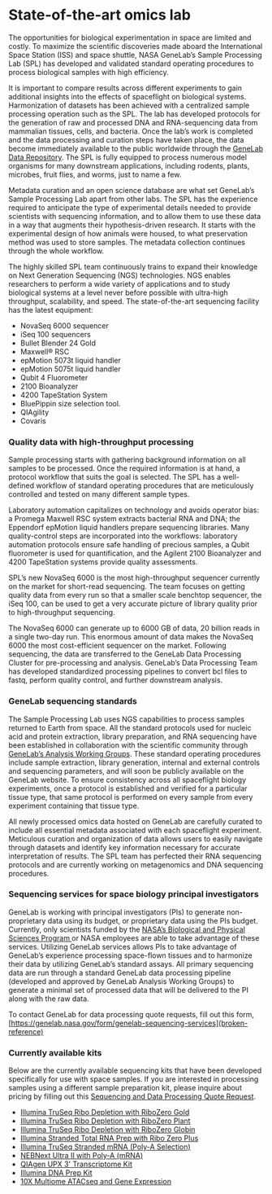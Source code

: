 # State-of-the-art omics lab

The opportunities for biological experimentation in space are limited and costly. To maximize the scientific discoveries made aboard the International Space Station (ISS) and space shuttle, NASA GeneLab’s Sample Processing Lab (SPL) has developed and validated standard operating procedures to process biological samples with high efficiency. &#x20;

It is important to compare results across different experiments to gain additional insights into the effects of spaceflight on biological systems. Harmonization of datasets has been achieved with a centralized sample processing operation such as the SPL. The lab has developed protocols for the generation of raw and processed DNA and RNA-sequencing data from mammalian tissues, cells, and bacteria. Once the lab’s work is completed and the data processing and curation steps have taken place, the data become immediately available to the public worldwide through the [GeneLab Data Repository](https://genelab-data.ndc.nasa.gov/genelab/projects). The SPL is fully equipped to process numerous model organisms for many downstream applications, including rodents, plants, microbes, fruit flies, and worms, just to name a few.

Metadata curation and an open science database are what set GeneLab’s Sample Processing Lab apart from other labs. The SPL has the experience required to anticipate the type of experimental details needed to provide scientists with sequencing information, and to allow them to use these data in a way that augments their hypothesis-driven research. It starts with the experimental design of how animals were housed, to what preservation method was used to store samples. The metadata collection continues through the whole workflow.

The highly skilled SPL team continuously trains to expand their knowledge on Next Generation Sequencing (NGS) technologies. NGS enables researchers to perform a wide variety of applications and to study biological systems at a level never before possible with ultra-high throughput, scalability, and speed. The state-of-the-art sequencing facility has the latest equipment:

* NovaSeq 6000 sequencer
* iSeq 100 sequencers
* Bullet Blender 24 Gold
* Maxwell® RSC &#x20;
* epMotion 5073t liquid handler
* epMotion 5075t liquid handler
* Qubit 4 Fluorometer &#x20;
* 2100 Bioanalyzer
* 4200 TapeStation System
* BluePippin size selection tool.
* QIAgility
* Covaris

### Quality data with high-throughput processing

Sample processing starts with gathering background information on all samples to be processed. Once the required information is at hand, a protocol workflow that suits the goal is selected. The SPL has a well-defined workflow of standard operating procedures that are meticulously controlled and tested on many different sample types.

Laboratory automation capitalizes on technology and avoids operator bias: a Promega Maxwell RSC system extracts bacterial RNA and DNA; the Eppendorf epMotion liquid handlers prepare sequencing libraries. Many quality-control steps are incorporated into the workflows: laboratory automation protocols ensure safe handling of precious samples, a Qubit fluorometer is used for quantification, and the Agilent 2100 Bioanalyzer and 4200 TapeStation systems provide quality assessments.

SPL’s new NovaSeq 6000 is the most high-throughput sequencer currently on the market for short-read sequencing. The team focuses on getting quality data from every run so that a smaller scale benchtop sequencer, the iSeq 100, can be used to get a very accurate picture of library quality prior to high-throughput sequencing.

The NovaSeq 6000 can generate up to 6000 GB of data, 20 billion reads in a single two-day run. This enormous amount of data makes the NovaSeq 6000 the most cost-efficient sequencer on the market. Following sequencing, the data are transferred to the GeneLab Data Processing Cluster for pre-processing and analysis. GeneLab’s Data Processing Team has developed standardized processing pipelines to convert bcl files to fastq, perform quality control, and further downstream analysis.  &#x20;

### GeneLab sequencing standards

The Sample Processing Lab uses NGS capabilities to process samples returned to Earth from space. All the standard protocols used for nucleic acid and protein extraction, library preparation, and RNA sequencing have been established in collaboration with the scientific community through [GeneLab’s Analysis Working Groups](https://osdr.nasa.gov/bio/awg/charter.html). These standard operating procedures include sample extraction, library generation, internal and external controls and sequencing parameters, and will soon be publicly available on the GeneLab website. To ensure consistency across all spaceflight biology experiments, once a protocol is established and verified for a particular tissue type, that same protocol is performed on every sample from every experiment containing that tissue type.

All newly processed omics data hosted on GeneLab are carefully curated to include all essential metadata associated with each spaceflight experiment. Meticulous curation and organization of data allows users to easily navigate through datasets and identify key information necessary for accurate interpretation of results. The SPL team has perfected their RNA sequencing protocols and are currently working on metagenomics and DNA sequencing procedures.

### Sequencing services for space biology principal investigators

GeneLab is working with principal investigators (PIs) to generate non-proprietary data using its budget, or proprietary data using the PIs budget. Currently, only scientists funded by the [NASA’s Biological and Physical Sciences Program ](https://science.nasa.gov/biological-physical)or NASA employees are able to take advantage of these services. Utilizing GeneLab services allows PIs to take advantage of GeneLab’s experience processing space-flown tissues and to harmonize their data by utilizing GeneLab’s standard assays. All primary sequencing data are run through a standard GeneLab data processing pipeline (developed and approved by GeneLab Analysis Working Groups) to generate a minimal set of processed data that will be delivered to the PI along with the raw data.

To contact GeneLab for data processing quote requests, fill out this form, [https://genelab.nasa.gov/form/genelab-sequencing-services](broken-reference)

### Currently available kits

Below are the currently available sequencing kits that have been developed specifically for use with space samples. If you are interested in processing samples using a different sample preparation kit, please inquire about pricing by filling out this [Sequencing and Data Processing Quote Request](broken-reference).

* [Illumina TruSeq Ribo Depletion with RiboZero Gold](https://www.illumina.com/products/by-type/sequencing-kits/library-prep-kits/truseq-stranded-total-rna.html)
* [Illumina TruSeq Ribo Depletion with RiboZero Plant](https://www.illumina.com/products/by-type/sequencing-kits/library-prep-kits/truseq-stranded-total-rna-plant.html)
* [Illumina TruSeq Ribo Depletion with RiboZero Globin](https://www.illumina.com/products/by-type/sequencing-kits/library-prep-kits/truseq-stranded-total-rna-globin.html)
* [Illumina Stranded Total RNA Prep with Ribo Zero Plus](https://www.illumina.com/products/by-type/sequencing-kits/library-prep-kits/stranded-total-rna-prep.html)
* [Illumina TruSeq Stranded mRNA (Poly-A Selection)](https://www.illumina.com/products/by-type/sequencing-kits/library-prep-kits/truseq-stranded-mrna.html)
* [NEBNext Ultra II with Poly-A (mRNA)](https://www.neb.com/nebnext-portal/nebnext-ultra-ii-rna-kits?gclid=Cj0KCQjwmPSSBhCNARIsAH3cYgY\_bv\_yqNmwrqKdoMPL37v3TqfKi9QQUVg4cWad\_2QP5udFDKqF2pAaAlBMEALw\_wcB)
* [QIAgen UPX 3' Transcriptome Kit](https://www.qiagen.com/us/products/discovery-and-translational-research/next-generation-sequencing/rna-sequencing/three-rnaseq/qiaseq-upx-3-transcriptome-kits)
* [Illumina DNA Prep Kit](https://www.illumina.com/products/by-type/sequencing-kits/library-prep-kits/illumina-dna-prep.html)
* [10X Multiome ATACseq and Gene Expression](https://www.10xgenomics.com/products/single-cell-multiome-atac-plus-gene-expression)
